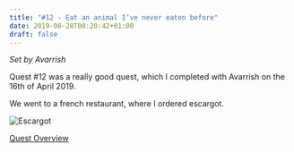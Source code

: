 ```yaml
---
title: "#12 - Eat an animal I’ve never eaten before"
date: 2019-06-28T00:20:42+01:00
draft: false
---
```


*Set by Avarrish*

Quest #12 was a really good quest, which I completed with Avarrish on the 16th of April 2019.

We went to a french restaurant, where I ordered escargot.

![Escargot][escargot]

[Quest Overview](/en/quest)

[escargot]: /quest/quest-12_escargot.jpg